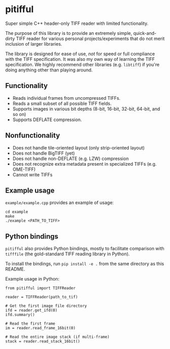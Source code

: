 # pitifful
Super simple C++ header-only TIFF reader with limited functionality.

The purpose of this library is to provide an extremely simple, quick-and-dirty TIFF reader for
various personal projects/experiments that do not merit inclusion of larger libraries.

The library is designed for ease of use, _not_ for speed or full compliance with
the TIFF specification. It was also my own way of learning the TIFF specification.
We highly recommend other libraries (e.g. `libtiff`) if you're doing anything other than playing around.

## Functionality
 - Reads individual frames from uncompressed TIFFs.
 - Reads a small subset of all possible TIFF fields.
 - Supports images in various bit depths (8-bit, 16-bit, 32-bit, 64-bit, and so on)
 - Supports DEFLATE compression.

## Nonfunctionality
 - Does not handle tile-oriented layout (only strip-oriented layout)
 - Does not handle BigTIFF (yet)
 - Does not handle non-DEFLATE (e.g. LZW) compression
 - Does not recognize extra metadata present in specialized TIFFs (e.g. OME-TIFF)
 - Cannot write TIFFs

## Example usage

`example/example.cpp` provides an example of usage:
```
cd example
make
./example <PATH_TO_TIFF>
```
## Python bindings

`pitifful` also provides Python bindings, mostly to facilitate
comparison with `tifffile` (the gold-standard TIFF reading library
in Python).

To install the bindings, run `pip install -e .` from the
same directory as this README.

Example usage in Python:
```
from pitifful import TIFFReader

reader = TIFFReader(path_to_tif)

# Get the first image file directory
ifd = reader.get_ifd(0)
ifd.summary()

# Read the first frame
im = reader.read_frame_16bit(0)

# Read the entire image stack (if multi-frame)
stack = reader.read_stack_16bit()
```
